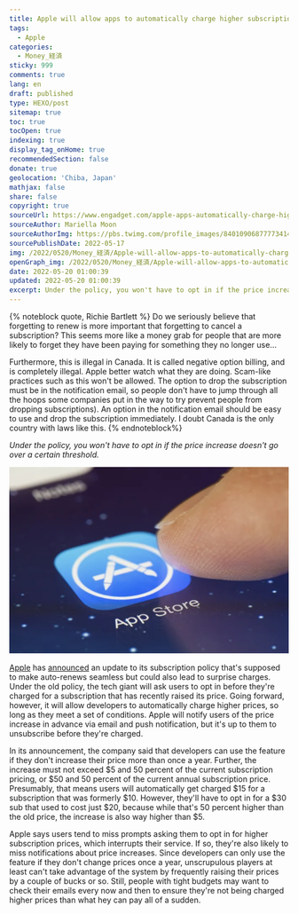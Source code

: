 ```yaml
---
title: Apple will allow apps to automatically charge higher subscription fees
tags:
  - Apple
categories:
  - Money_経済
sticky: 999
comments: true
lang: en
draft: published
type: HEXO/post
sitemap: true
toc: true
tocOpen: true
indexing: true
display_tag_onHome: true
recommendedSection: false
donate: true
geolocation: 'Chiba, Japan'
mathjax: false
share: false
copyright: true
sourceUrl: https://www.engadget.com/apple-apps-automatically-charge-higher-subscription-prices-061302590.html
sourceAuthor: Mariella Moon
sourceAuthorImg: https://pbs.twimg.com/profile_images/840109068777734149/orpX8r0y_400x400.jpg
sourcePublishDate: 2022-05-17
img: /2022/0520/Money_経済/Apple-will-allow-apps-to-automatically-charge-higher-subscription-prices/APPLE_cash.svg
openGraph_img: /2022/0520/Money_経済/Apple-will-allow-apps-to-automatically-charge-higher-subscription-prices/APPLE_cash.png
date: 2022-05-20 01:00:39
updated: 2022-05-20 01:00:39
excerpt: Under the policy, you won't have to opt in if the price increase doesn't go over a certain threshold.
---
```

{% noteblock quote, Richie Bartlett %}
Do we seriously believe that forgetting to renew is more important that forgetting to cancel a subscription? This seems more like a money grab for people that are more likely to forget they have been paying for something they no longer use...

Furthermore, this is illegal in Canada. It is called negative option billing, and is completely illegal.
Apple better watch what they are doing. Scam-like practices such as this won't be allowed. The option to drop the subscription must be in the notification email, so people don't have to jump through all the hoops some companies put in the way to try prevent people from dropping subscriptions). An option in the notification email should be easy to use and drop the subscription immediately.
I doubt Canada is the only country with laws like this.
{% endnoteblock%}

 *Under the policy, you won't have to opt in if the price increase doesn't go over a certain threshold.*

 ![Adelaide, Australia - September 23, 2013: Clicking the App Store icon on the new ipad running iOS 7. iOS 7 is the foundation of iPhone, iPad, and iPod touch. It comes with a collection of apps and useful features. The iOS 7 update features a redesigned interface and hundreds of new features. | ymgerman via Getty Images](./Apple-will-allow-apps-to-automatically-charge-higher-subscription-prices/105af610-4d5f-11ea-bfe4-9006810bd548.webp)

 [Apple](https://www.engadget.com/apple-app-store-improvement-policy-210207155.html) has [announced](https://developer.apple.com/news/?id=tpgp89cl&1652741582) an update to its subscription policy that's supposed to make auto-renews seamless but could also lead to surprise charges. Under the old policy, the tech giant will ask users to opt in before they're charged for a subscription that has recently raised its price. Going forward, however, it will allow developers to automatically charge higher prices, so long as they meet a set of conditions. Apple will notify users of the price increase in advance via email and push notification, but it's up to them to unsubscribe before they're charged.

 In its announcement, the company said that developers can use the feature if they don't increase their price more than once a year. Further, the increase must not exceed $5 and 50 percent of the current subscription pricing, or $50 and 50 percent of the current annual subscription price. Presumably, that means users will automatically get charged $15 for a subscription that was formerly $10. However, they'll have to opt in for a $30 sub that used to cost just $20, because while that's 50 percent higher than the old price, the increase is also way higher than $5. 

 Apple says users tend to miss prompts asking them to opt in for higher subscription prices, which interrupts their service. If so, they're also likely to miss notifications about price increases. Since developers can only use the feature if they don't change prices once a year, unscrupulous players at least can't take advantage of the system by frequently raising their prices by a couple of bucks or so. Still, people with tight budgets may want to check their emails every now and then to ensure they're not being charged higher prices than what hey can pay all of a sudden.

